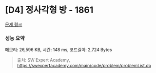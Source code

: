 # [D4] 정사각형 방 - 1861 

[문제 링크](https://swexpertacademy.com/main/code/problem/problemDetail.do?contestProbId=AV5LtJYKDzsDFAXc) 

### 성능 요약

메모리: 26,596 KB, 시간: 148 ms, 코드길이: 2,724 Bytes



> 출처: SW Expert Academy, https://swexpertacademy.com/main/code/problem/problemList.do
